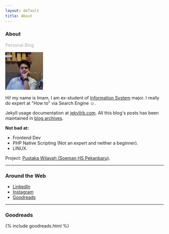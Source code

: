 ```yaml
---
layout: default
title: About
---
```

<h3>About</h3>
<p style="color:darkgray">Personal Blog</p>
<img class="profile-picture" src="/assets/img/index.jpeg" alt="author">

Hi! my name is Imam, I am <span class="text-danger">ex</span>-student of <a href="https://uin-suska.ac.id" target="_blank">Information System</a> major. I really do expert at "How to" via Search Engine ☺.

Jekyll usage documentation at [jekyllrb.com](https://jekyllrb.com/). All this blog's posts has been maintained in <a href="{{ site.url }}/archives/">blog archives</a>.

**Not bad at:**
- Frontend Dev
- PHP Native Scripting (Not an expert and neither a beginner).
- LINUX.

<i class="fa fa-angle-double-right"></i> Project: [Pustaka Wilayah (Soeman HS Pekanbaru)](https://imamta.000webhostapp.com).

<hr>
<h3>Around the Web</h3>

- <i class="fa fa-linkedin"></i>[ LinkedIn](https://id.linkedin.com/in/imam-s-75522380)
- <i class="fa fa-instagram"></i>[ Instagram](https://instagram.com/imamsiswandi)
- <i class="fa fa-google"></i>[ Goodreads](https://www.goodreads.com/user/show/68293724-imam)
<hr>
<h3>Goodreads</h3>

{% include goodreads.html %}
